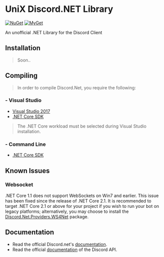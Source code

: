 # UniX Discord.NET Library
[![NuGet](https://img.shields.io/nuget/vpre/UniXDiscordDotNetLibrary.svg?maxAge=2592000?style=plastic)](https://www.nuget.org/packages/UniXDiscordDotNetLibrary)
[![MyGet](https://img.shields.io/myget/discord-net/vpre/Discord.Net.svg)](https://www.myget.org/feed/Packages/discord-net) 

An unofficial .NET Library for the Discord Client
>

## Installation
> Soon..

## Compiling
> In order to compile Discord.Net, you require the following:

### - Visual Studio
- [Visual Studio 2017](https://www.microsoft.com/net/core#windowsvs2017)
- [.NET Core SDK](https://www.microsoft.com/net/download/core)

> The .NET Core workload must be selected during Visual Studio installation.

### - Command Line
- [.NET Core SDK](https://www.microsoft.com/net/download/core)

## Known Issues
### Websocket
.NET Core 1.1 does not support WebSockets on Win7 and earlier. This issue has been fixed since the release of .NET Core 2.1. It is recommended to target .NET Core 2.1 or above for your project if you wish to run your bot on legacy platforms; alternatively, you may choose to install the [Discord.Net.Providers.WS4Net](https://www.nuget.org/packages/Discord.Net.Providers.WS4Net/) package.

## Documentation

- Read the official Discord.net's [documentation](https://github.com/RogueException/Discord.Net).
- Read the official [documentation](https://discordapp.com/developers/docs/reference) of the Discord API.
